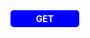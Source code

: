 <!--start-->
<div style="background-color: blue; color: white; padding: 5px; width: 100px; text-align: center; font-weight: bold; border-radius: 5px;">
GET
</div>
<!--end-->